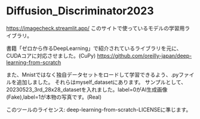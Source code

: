 # Diffusion_Discriminator2023

https://imagecheck.streamlit.app/
このサイトで使っているモデルの学習用ライブラリ。

書籍「ゼロから作るDeepLearning」で紹介されているライブラリを元に、CUDAコアに対応させました。(CuPy)
https://github.com/oreilly-japan/deep-learning-from-scratch

また、Mnistではなく独自データセットをロードして学習できるよう、.pyファイルを追加しました。
それらはmyself_datasetにあります。
サンプルとして、20230523_3rd_28x28_datasetを入れました。label=0がAI生成画像(Fake),label=1が本物の写真です。(Real)

このツールのライセンス:
deep-learning-from-scratch-LICENSEに準じます。
